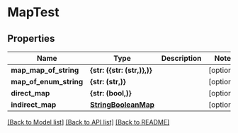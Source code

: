 # MapTest


## Properties
Name | Type | Description | Notes
------------ | ------------- | ------------- | -------------
**map_map_of_string** | **{str: ({str: (str,)},)}** |  | [optional] 
**map_of_enum_string** | **{str: (str,)}** |  | [optional] 
**direct_map** | **{str: (bool,)}** |  | [optional] 
**indirect_map** | [**StringBooleanMap**](StringBooleanMap.md) |  | [optional] 

[[Back to Model list]](../README.md#documentation-for-models) [[Back to API list]](../README.md#documentation-for-api-endpoints) [[Back to README]](../README.md)


